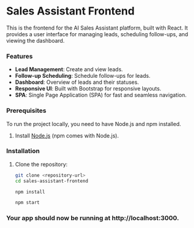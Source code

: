 # Sales Assistant Frontend

This is the frontend for the AI Sales Assistant platform, built with React. It provides a user interface for managing leads, scheduling follow-ups, and viewing the dashboard.

### Features

- **Lead Management**: Create and view leads.
- **Follow-up Scheduling**: Schedule follow-ups for leads.
- **Dashboard**: Overview of leads and their statuses.
- **Responsive UI**: Built with Bootstrap for responsive layouts.
- **SPA**: Single Page Application (SPA) for fast and seamless navigation.

### Prerequisites

To run the project locally, you need to have Node.js and npm installed.

1. Install [Node.js](https://nodejs.org/en/) (npm comes with Node.js).

### Installation

1. Clone the repository:
   ```bash
   git clone <repository-url>
   cd sales-assistant-frontend

   npm install

   npm start

   ```

### Your app should now be running at http://localhost:3000.


